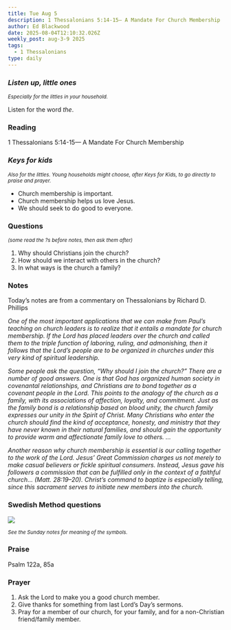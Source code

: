```yaml
---
title: Tue Aug 5
description: 1 Thessalonians 5:14-15— A Mandate For Church Membership
author: Ed Blackwood
date: 2025-08-04T12:10:32.026Z
weekly_post: aug-3-9 2025
tags:
  - 1 Thessalonians
type: daily
---
```

### *Listen up, little ones*

<div><small><i>Especially for the littles in your household.</i></small></div>

Listen for the word *the*.

### Reading

1 Thessalonians 5:14-15— A Mandate For Church Membership

### *Keys for kids*

<div><small><i>Also for the littles. Young households might choose, after Keys for Kids, to go directly to praise and prayer.</i></small></div>

* Church membership is important.
* Church membership helps us love Jesus.
* We should seek to do good to everyone.

### Questions

<div><small><i>(some read the ?s before notes, then ask them after)</i></small></div>

1. Why should Christians join the church?
2. How should we interact with others in the church?
3. In what ways is the church a family?

### Notes

Today’s notes are from a commentary on Thessalonians by Richard D. Phillips

*One of the most important applications that we can make from Paul’s teaching on church leaders is to realize that it entails a mandate for church membership. If the Lord has placed leaders over the church and called them to the triple function of laboring, ruling, and admonishing, then it follows that the Lord’s people are to be organized in churches under this very kind of spiritual leadership.* 

*Some people ask the question, “Why should I join the church?” There are a number of good answers. One is that God has organized human society in covenantal relationships, and Christians are to bond together as a covenant people in the Lord. This points to the analogy of the church as a family, with its associations of affection, loyalty, and commitment. Just as the family bond is a relationship based on blood unity, the church family expresses our unity in the Spirit of Christ. Many Christians who enter the church should find the kind of acceptance, honesty, and ministry that they have never known in their natural families, and should gain the opportunity to provide warm and affectionate family love to others. …* 

*Another reason why church membership is essential is our calling together to the work of the Lord. Jesus’ Great Commission charges us not merely to make casual believers or fickle spiritual consumers. Instead, Jesus gave his followers a commission that can be fulfilled only in the context of a faithful church… (Matt. 28:19–20). Christ’s command to baptize is especially telling, since this sacrament serves to initiate new members into the church.* 

### Swedish Method questions

![](/static/img/family_worship_study_ed-swedish_questions.png)

<div><small><i>See the Sunday notes for meaning of the symbols.</i></small></div>

### Praise

P﻿salm 122a, 85a

### Prayer

1. Ask the Lord to make you a good church member.
2. Give thanks for something from last Lord’s Day’s sermons.
3. Pray for a member of our church, for your family, and for a non-Christian friend/family member.